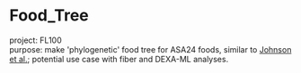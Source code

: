 # Food_Tree
project: FL100  
purpose: make 'phylogenetic' food tree for ASA24 foods, similar to [Johnson et al.](https://www.sciencedirect.com/science/article/abs/pii/S1931312819302501?via%3Dihub); potential use case with fiber and DEXA-ML analyses.   
